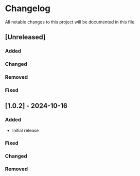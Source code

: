 # Changelog

All notable changes to this project will be documented in this file.

## [Unreleased]

### Added

### Changed

### Removed

### Fixed

## [1.0.2] - 2024-10-16

### Added

- Initial release

### Fixed

### Changed

### Removed
